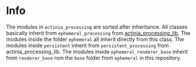 # Info
The modules in `actinia_processing` are sorted after inheritance.
All classes basically inherit from `ephemeral_processing` from
[actinia_processing_lib](https://github.com/actinia-org/actinia-processing-lib).
The modules inside the folder `ephemeral` all inherit directly from this class.
The modules inside `persistent` inherit from `persistent_processing` from actinia_processing_lib.
The modules inside `ephemeral_renderer_base` inherit from `renderer_base`
 rom the `base` folder from `ephemeral` in this repository.
